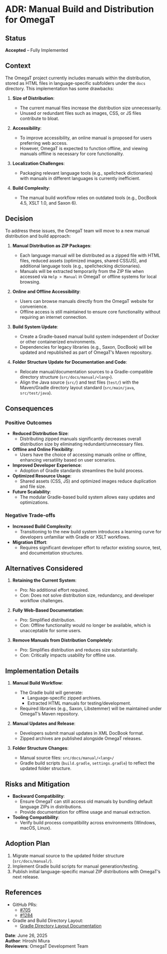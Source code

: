 # ADR: Manual Build and Distribution for OmegaT

## Status
**Accepted** – Fully Implemented

## Context

The OmegaT project currently includes manuals within the distribution, stored as HTML files in language-specific subfolders under the `docs` directory.
This implementation has some drawbacks:

1. **Size of Distribution**:
    - The current manual files increase the distribution size unnecessarily.
    - Unused or redundant files such as images, CSS, or JS files contribute to bloat.

2. **Accessibility**:
    - To improve accessibility, an online manual is proposed for users preferring web access.
    - However, OmegaT is expected to function offline, and viewing manuals offline is necessary for core functionality.

3. **Localization Challenges**:
    - Packaging relevant language tools (e.g., spellcheck dictionaries) with manuals in different languages is currently inefficient.

4. **Build Complexity**:
    - The manual build workflow relies on outdated tools (e.g., DocBook 4.5, XSLT 1.0, and Saxon 6).

## Decision

To address these issues, the OmegaT team will move to a new manual distribution and build approach:

1. **Manual Distribution as ZIP Packages**:
    - Each language manual will be distributed as a zipped file with HTML files, reduced assets (optimized images, shared CSS/JS), and additional language tools (e.g., spellchecking dictionaries).
    - Manuals will be extracted temporarily from the ZIP file when accessed via `Help > Manual` in OmegaT or offline systems for local browsing.

2. **Online and Offline Accessibility**:
    - Users can browse manuals directly from the OmegaT website for convenience.
    - Offline access is still maintained to ensure core functionality without requiring an internet connection.

3. **Build System Update**:
    - Create a Gradle-based manual build system independent of Docker or other containerized environments.
    - Dependencies for legacy libraries (e.g., Saxon, DocBook) will be updated and republished as part of OmegaT’s Maven repository.

4. **Folder Structure Update for Documentation and Code**:
    - Relocate manual/documentation sources to a Gradle-compatible directory structure (`src/docs/manual/<lang>`).
    - Align the Java source (`src/`) and test files (`test/`) with the Maven/Gradle directory layout standard (`src/main/java`, `src/test/java`).

## Consequences

### Positive Outcomes

- **Reduced Distribution Size**:
    - Distributing zipped manuals significantly decreases overall distribution size by eliminating redundant/unnecessary files.
- **Offline and Online Flexibility**:
    - Users have the choice of accessing manuals online or offline, enhancing versatility based on user scenarios.
- **Improved Developer Experience**:
    - Adoption of Gradle standards streamlines the build process.
- **Optimized Resource Usage**:
    - Shared assets (CSS, JS) and optimized images reduce duplication and file size.
- **Future Scalability**:
    - The modular Gradle-based build system allows easy updates and optimizations.

### Negative Trade-offs
- **Increased Build Complexity**:
    - Transitioning to the new build system introduces a learning curve for developers unfamiliar with Gradle or XSLT workflows.
- **Migration Effort**:
    - Requires significant developer effort to refactor existing source, test, and documentation structures.

## Alternatives Considered

1. **Retaining the Current System**:
    - Pro: No additional effort required.
    - Con: Does not solve distribution size, redundancy, and developer workflow challenges.

2. **Fully Web-Based Documentation**:
    - Pro: Simplified distribution.
    - Con: Offline functionality would no longer be available, which is unacceptable for some users.

3. **Remove Manuals from Distribution Completely**:
    - Pro: Simplifies distribution and reduces size substantially.
    - Con: Critically impacts usability for offline use.

## Implementation Details

1. **Manual Build Workflow**:
    - The Gradle build will generate:
        - Language-specific zipped archives.
        - Extracted HTML manuals for testing/development.
    - Required libraries (e.g., Saxon, Libstemmer) will be maintained under OmegaT’s Maven repository.

2. **Manual Updates and Release**:
    - Developers submit manual updates in XML DocBook format.
    - Zipped archives are published alongside OmegaT releases.

3. **Folder Structure Changes**:
    - Manual source files: `src/docs/manual/<lang>/`
    - Gradle build scripts (`build.gradle`, `settings.gradle`) to reflect the updated folder structure.

## Risks and Mitigation

- **Backward Compatibility**:
    - Ensure OmegaT can still access old manuals by bundling default language ZIPs in distributions.
    - Provide documentation for offline usage and manual extraction.
- **Tooling Compatibility**:
    - Verify build process compatibility across environments (Windows, macOS, Linux).

## Adoption Plan

1. Migrate manual source to the updated folder structure (`src/docs/manual/`).
2. Implement Gradle build scripts for manual generation/testing.
3. Publish initial language-specific manual ZIP distributions with OmegaT’s next release.

## References

- GitHub PRs:
    - [#705](https://github.com/omegat-org/omegat/pull/705)
    - [#1284](https://github.com/omegat-org/omegat/pull/1284)
- Gradle and Build Directory Layout:
    - [Gradle Directory Layout Documentation](https://docs.gradle.org/current/userguide/organizing_gradle_projects.html)

**Date**: June 26, 2025  
**Author**: Hiroshi Miura  
**Reviewers**: OmegaT Development Team
